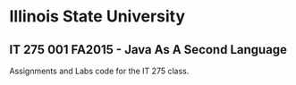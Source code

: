 # Illinois State University
## IT 275 001 FA2015 - Java As A Second Language


Assignments and Labs code for the IT 275 class.
